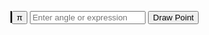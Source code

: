 <!DOCTYPE html>
<html lang="en">

<head>
  <meta charset="UTF-8">
  <meta name="viewport" content="width=device-width, initial-scale=1.0">
  <title>Document</title>
  <style>
    canvas {
      border: 1px solid #000;
    }
  </style>
</head>

<body>


  <canvas id="circleCanvas" width="400" height="400"></canvas>
  <input type="button" id="piButton" value="π" />
  <input type="text" id="inputValue" placeholder="Enter angle or expression" />
  <button onclick="drawPoint()">Draw Point</button>

<script>
    const canvas = document.getElementById('circleCanvas');
    const ctx = canvas.getContext('2d');
    const radius = 150;
    const centerX = canvas.width / 2;
    const centerY = canvas.height / 2;

    // Function to draw grid background
    function drawGrid() {
      const gridSpacing = 10; // Spacing for grid cells
      ctx.beginPath();
      for (let x = 0; x <= canvas.width; x += gridSpacing) {
        ctx.moveTo(x, 0);
        ctx.lineTo(x, canvas.height);
      }
      for (let y = 0; y <= canvas.height; y += gridSpacing) {
        ctx.moveTo(0, y);
        ctx.lineTo(canvas.width, y);
      }
      ctx.strokeStyle = '#eaeaea'; // Light grey color for the grid lines
      ctx.stroke();
    }

    // Draw the unit circle
    function drawCircle() {
      ctx.beginPath();
      ctx.arc(centerX, centerY, radius, 0, 2 * Math.PI);
      ctx.stroke();
    }

    // Clear previous point
    function clearCanvas() {
      ctx.clearRect(0, 0, canvas.width, canvas.height);
      drawGrid();  // Draw grid background after clearing
      drawCircle();  // Redraw circle after clearing
    }

    // Draw a point on the circle at the given angle in radians
  function drawPoint() {
  let inputValue = document.getElementById('inputValue').value;
  // Заменяем символ π на выражение Math.PI и добавляем пробелы вокруг *, чтобы корректно выполнить операцию
  inputValue = inputValue.replace(/π/g, ' * Math.PI ');

  let angleInRadians = 0;
  if (inputValue.trim() !== '') {
    try {
      angleInRadians = eval(inputValue);
    } catch {
      alert("Invalid expression");
      return;
    }
  }

  // Здесь оставляем ваш остальной код для рисования точки...

      const x = centerX + radius * Math.cos(angleInRadians);
      const y = centerY - radius * Math.sin(angleInRadians);

      clearCanvas();  // Clear before drawing new point

      ctx.fillStyle = '#ff0000';
      ctx.beginPath();
      ctx.arc(x, y, 5, 0, 2 * Math.PI);
      ctx.fill();
    }

    // Insert Pi symbol into the input when clicked
    document.getElementById('piButton').addEventListener('click', function () {
      document.getElementById('inputValue').value += 'π';
    });

    // Initial draw
    drawGrid();
    drawCircle();
  </script>


</body>

</html>
